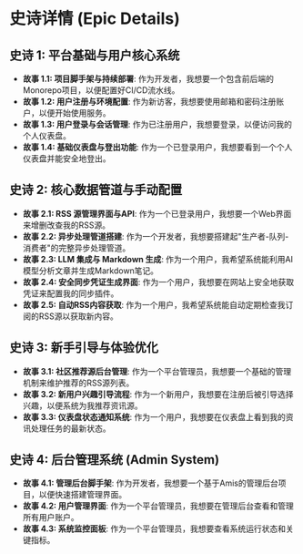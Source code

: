 # 史诗详情 (Epic Details)

## 史诗 1: 平台基础与用户核心系统

- **故事 1.1: 项目脚手架与持续部署**: 作为开发者，我想要一个包含前后端的Monorepo项目，以便配置好CI/CD流水线。
- **故事 1.2: 用户注册与环境配置**: 作为新访客，我想要使用邮箱和密码注册账户，以便开始使用服务。
- **故事 1.3: 用户登录与会话管理**: 作为已注册用户，我想要登录，以便访问我的个人仪表盘。
- **故事 1.4: 基础仪表盘与登出功能**: 作为一个已登录用户，我想要看到一个个人仪表盘并能安全地登出。

## 史诗 2: 核心数据管道与手动配置

- **故事 2.1: RSS 源管理界面与API**: 作为一个已登录用户，我想要一个Web界面来增删改查我的RSS源。
- **故事 2.2: 异步处理管道搭建**: 作为一个开发者，我想要搭建起"生产者-队列-消费者"的完整异步处理管道。
- **故事 2.3: LLM 集成与 Markdown 生成**: 作为一个用户，我希望系统能利用AI模型分析文章并生成Markdown笔记。
- **故事 2.4: 安全同步凭证生成界面**: 作为一个用户，我想要在网站上安全地获取凭证来配置我的同步插件。
- **故事 2.5: 自动RSS内容获取**: 作为一个用户，我希望系统能自动定期检查我订阅的RSS源以获取新内容。

## 史诗 3: 新手引导与体验优化

- **故事 3.1: 社区推荐源后台管理**: 作为一个平台管理员，我想要一个基础的管理机制来维护推荐的RSS源列表。
- **故事 3.2: 新用户兴趣引导流程**: 作为一个新用户，我想要在注册后被引导选择兴趣，以便系统为我推荐资讯源。
- **故事 3.3: 仪表盘状态通知系统**: 作为一个用户，我想要在仪表盘上看到我的资讯处理任务的最新状态。

## 史诗 4: 后台管理系统 (Admin System)

- **故事 4.1: 管理后台脚手架**: 作为开发者，我想要一个基于Amis的管理后台项目，以便快速搭建管理界面。
- **故事 4.2: 用户管理界面**: 作为一个平台管理员，我想要在管理后台查看和管理所有用户账户。
- **故事 4.3: 系统监控面板**: 作为一个平台管理员，我想要查看系统运行状态和关键指标。